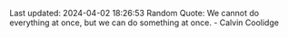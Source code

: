Last updated: 2024-04-02 18:26:53
Random Quote: We cannot do everything at once, but we can do something at once. - Calvin Coolidge